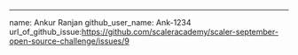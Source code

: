 ---
name: Ankur Ranjan 
github_user_name: Ank-1234
url_of_github_issue:https://github.com/scaleracademy/scaler-september-open-source-challenge/issues/9
